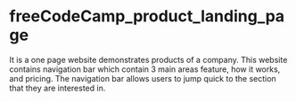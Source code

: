 # freeCodeCamp_product_landing_page
It is a one page website demonstrates products of a company. This website contains navigation bar which contain 3 main areas feature, how it works, and pricing. The navigation bar allows users to jump quick to the section that they are interested in. 
